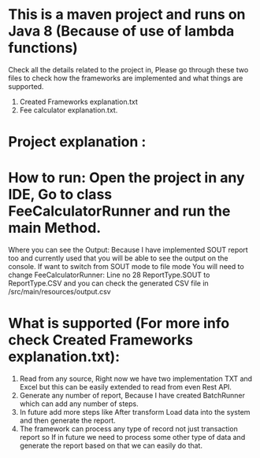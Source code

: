 # This is a maven project and runs on Java 8 (Because of use of lambda functions)


Check all the details related to the project in, Please go through these two files to check how the frameworks are implemented and what things are supported.

1. Created Frameworks explanation.txt
2. Fee calculator explanation.txt.

# Project explanation : 

# How to run: Open the project in any IDE, Go to class FeeCalculatorRunner and run the main Method.

Where you can see the Output: Because I have implemented SOUT report too and currently used that you will be able to see the output on the console.
If want to switch from SOUT mode to file mode You will need to change FeeCalculatorRunner: Line no 28 ReportType.SOUT to ReportType.CSV and you can check the generated CSV file in /src/main/resources/output.csv

# What is supported (For more info check Created Frameworks explanation.txt): 
1. Read from any source, Right now we have two implementation TXT and Excel but this can be easily extended to read from even Rest API.
2. Generate any number of report, Because I have created BatchRunner which can add any number of steps.
3. In future add more steps like After transform Load data into the system and then generate the report.
4. The framework can process any type of record not just transaction report so If in future we need to process some other type of data and generate the report based on that we can easily do that.

